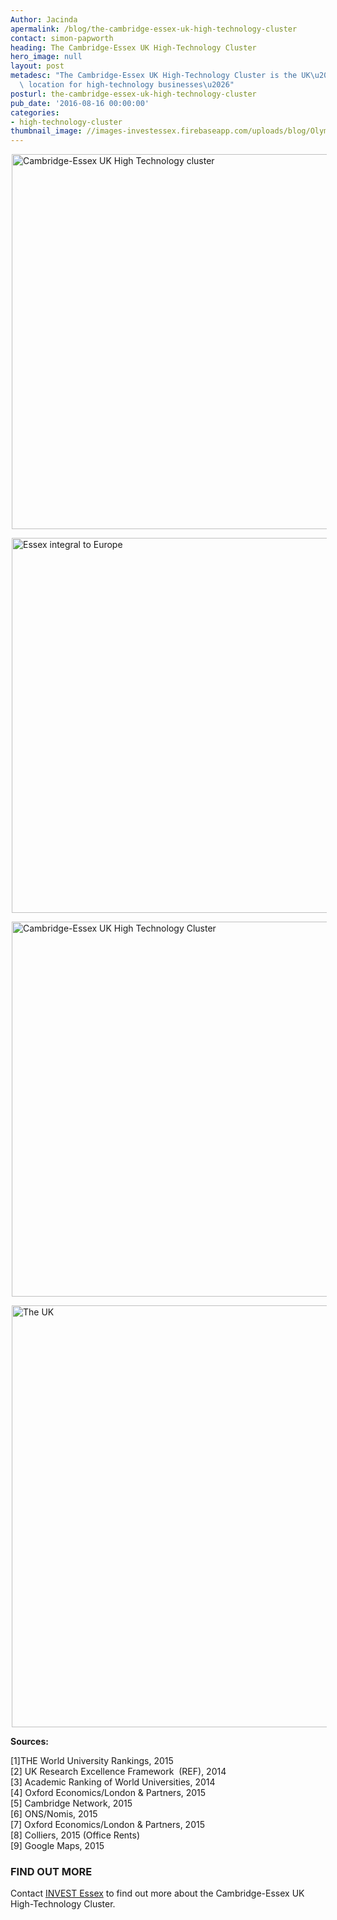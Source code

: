 ```yaml
---
Author: Jacinda
apermalink: /blog/the-cambridge-essex-uk-high-technology-cluster
contact: simon-papworth
heading: The Cambridge-Essex UK High-Technology Cluster
hero_image: null
layout: post
metadesc: "The Cambridge-Essex UK High-Technology Cluster is the UK\u2019s optimal\
  \ location for high-technology businesses\u2026"
posturl: the-cambridge-essex-uk-high-technology-cluster
pub_date: '2016-08-16 00:00:00'
categories:
- high-technology-cluster
thumbnail_image: //images-investessex.firebaseapp.com/uploads/blog/Olympus_Keymed2_mini.jpg
---
```


<p><img alt='Cambridge-Essex UK High Technology cluster' src='//images-investessex.firebaseapp.com/uploads/blog/CEUHTC_icon_landscape_600.jpg' style='width: 600px; margin-left: 2px; margin-right: 2px;'/></p><p><img alt='Essex integral to Europe's leading high-technology cluster' src='//images-investessex.firebaseapp.com/uploads/blog/CEUHTC_Large_Infog_1_600.png' style='width: 600px; margin-left: 2px; margin-right: 2px;'/></p><p><img alt='Cambridge-Essex UK High Technology Cluster' src='//images-investessex.firebaseapp.com/uploads/blog/CEUHTC_icon_landscape_600.jpg' style='width: 600px; margin-left: 2px; margin-right: 2px;'/></p><p><img alt='The UK's optimal location for high-technology businesses' src='//images-investessex.firebaseapp.com/uploads/blog/CambridgeEssexGraphic2-META-675px.jpg' style='width: 675px; margin-left: 2px; margin-right: 2px;'/></p><p><strong>Sources:</strong></p><p>[1]THE World University Rankings, 2015<br/>[2] UK Research Excellence Framework  (REF), 2014<br/>[3] Academic Ranking of World Universities, 2014<br/>[4] Oxford Economics/London &amp; Partners, 2015<br/>[5] Cambridge Network, 2015<br/>[6] ONS/Nomis, 2015<br/>[7] Oxford Economics/London &amp; Partners, 2015<br/>[8] Colliers, 2015 (Office Rents)<br/>[9] Google Maps, 2015</p><h3>FIND OUT MORE</h3><p>Contact <a href='../index.html' target='_blank'>INVEST Essex</a> to find out more about the Cambridge-Essex UK High-Technology Cluster.</p>